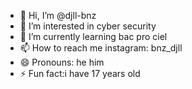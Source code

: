 - 👋 Hi, I’m @djll-bnz
- 👀 I’m interested in cyber security
- 🌱 I’m currently learning bac pro ciel
- 📫 How to reach me instagram: bnz_djll
- 😄 Pronouns: he him
- ⚡ Fun fact:i have 17 years old

<!---
djll-bnz/djll-bnz is a ✨ special ✨ repository because its `README.md` (this file) appears on your GitHub profile.
You can click the Preview link to take a look at your changes.
--->
